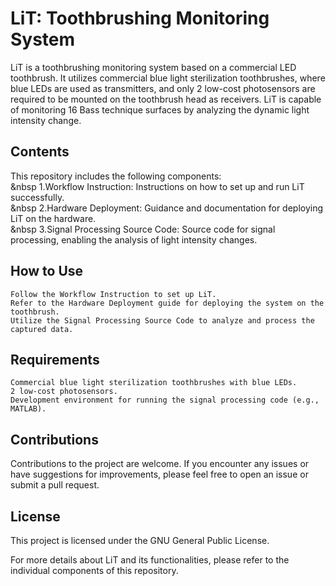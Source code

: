 # LiT: Toothbrushing Monitoring System
LiT is a toothbrushing monitoring system based on a commercial LED toothbrush. It utilizes commercial blue light sterilization toothbrushes, where blue LEDs are used as transmitters, and only 2 low-cost photosensors are required to be mounted on the toothbrush head as receivers. LiT is capable of monitoring 16 Bass technique surfaces by analyzing the dynamic light intensity change.

## Contents
This repository includes the following components:  
 &nbsp 1.Workflow Instruction: Instructions on how to set up and run LiT successfully.  
 &nbsp 2.Hardware Deployment: Guidance and documentation for deploying LiT on the hardware.  
 &nbsp 3.Signal Processing Source Code: Source code for signal processing, enabling the analysis of light intensity changes.  

## How to Use

    Follow the Workflow Instruction to set up LiT.
    Refer to the Hardware Deployment guide for deploying the system on the toothbrush.
    Utilize the Signal Processing Source Code to analyze and process the captured data.

## Requirements

    Commercial blue light sterilization toothbrushes with blue LEDs.
    2 low-cost photosensors.
    Development environment for running the signal processing code (e.g., MATLAB).

## Contributions

Contributions to the project are welcome. If you encounter any issues or have suggestions for improvements, please feel free to open an issue or submit a pull request.
## License

This project is licensed under the GNU General Public License.

For more details about LiT and its functionalities, please refer to the individual components of this repository.
